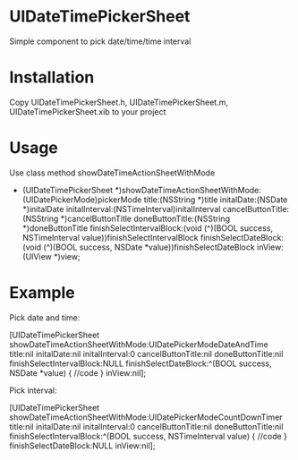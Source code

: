 UIDateTimePickerSheet
==========================

Simple component to pick date/time/time interval

Installation
==========================

Copy UIDateTimePickerSheet.h, UIDateTimePickerSheet.m, UIDateTimePickerSheet.xib to your project

Usage
==========================

Use class method showDateTimeActionSheetWithMode

+ (UIDateTimePickerSheet *)showDateTimeActionSheetWithMode:(UIDatePickerMode)pickerMode
                                                     title:(NSString *)title
                                                initalDate:(NSDate *)initalDate
                                            initalInterval:(NSTimeInterval)initalInterval
                                         cancelButtonTitle:(NSString *)cancelButtonTitle
                                           doneButtonTitle:(NSString *)doneButtonTitle
                                 finishSelectIntervalBlock:(void (^)(BOOL success, NSTimeInterval value))finishSelectIntervalBlock
                                     finishSelectDateBlock:(void (^)(BOOL success, NSDate *value))finishSelectDateBlock
                                                    inView:(UIView *)view;

Example
==========================

Pick date and time:

[UIDateTimePickerSheet showDateTimeActionSheetWithMode:UIDatePickerModeDateAndTime
                                                                     title:nil
                                                                initalDate:nil
                                                            initalInterval:0
                                                         cancelButtonTitle:nil
                                                           doneButtonTitle:nil
                                                 finishSelectIntervalBlock:NULL
                                                     finishSelectDateBlock:^(BOOL success, NSDate *value)
                                                     {
                                                         //code
                                                     }
                                                                    inView:nil];
                                                                    
Pick interval:

[UIDateTimePickerSheet showDateTimeActionSheetWithMode:UIDatePickerModeCountDownTimer
                                                                     title:nil
                                                                initalDate:nil
                                                            initalInterval:0
                                                         cancelButtonTitle:nil
                                                           doneButtonTitle:nil
                                                 finishSelectIntervalBlock:^(BOOL success, NSTimeInterval value)
                                                 {
                                                     //code
                                                 }
                                                     finishSelectDateBlock:NULL
                                                                    inView:nil];
